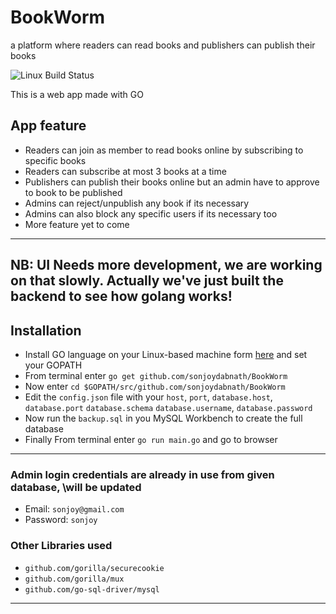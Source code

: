 # BookWorm
a platform where readers can read books and publishers can publish their books

![Linux Build Status](https://img.shields.io/travis/jekyll/jekyll/master.svg?label=Linux%20build)



This is a web app made with GO

## App feature
* Readers can join as member to read books online by subscribing to specific books
* Readers can subscribe at most 3 books at a time
* Publishers can publish their books online but an admin have to approve to book to be published
* Admins can reject/unpublish any book if its necessary
* Admins can also block any specific users if its necessary too
* More feature yet to come
----
NB: UI Needs more development, we are working on that slowly. Actually we've just built the backend to see how golang works!
----

## Installation
* Install GO language on your Linux-based machine form [here](https://golang.org/) and set your GOPATH
* From terminal enter `go get github.com/sonjoydabnath/BookWorm`
* Now enter `cd $GOPATH/src/github.com/sonjoydabnath/BookWorm`
* Edit the `config.json` file with your `host`, `port`, `database.host`, `database.port` `database.schema` `database.username`, `database.password`
* Now run the `backup.sql` in you MySQL Workbench to create the full database
* Finally From terminal enter `go run main.go` and go to browser
-----

 ### Admin login credentials are already in use from given database, \\will be updated
 * Email: `sonjoy@gmail.com`
 * Password: `sonjoy`

 ### Other Libraries used

 * `github.com/gorilla/securecookie`
 * `github.com/gorilla/mux`
 * `github.com/go-sql-driver/mysql`
 -------
